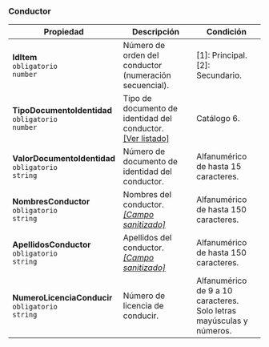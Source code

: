 ### Conductor

| **Propiedad** | **Descripción** | **Condición** |
| --- | --- | --- |
| **IdItem**  <br>`obligatorio`  <br>`number` | Número de orden del conductor (numeración secuencial). | \[1\]: Principal.  <br>\[2\]: Secundario. |
| **TipoDocumentoIdentidad**  <br>`obligatorio`  <br>`number` | Tipo de documento de identidad del conductor.  <br>[[Ver listado]](../Listado/TipoDocumentoIdentidad.md) | Catálogo 6. |
| **ValorDocumentoIdentidad**  <br>`obligatorio`  <br>`string` | Número de documento de identidad del conductor. | Alfanumérico de hasta 15 caracteres. |
| **NombresConductor**  <br>`obligatorio`  <br>`string` | Nombres del conductor.  <br>[_[Campo sanitizado]_](../Paginas/CampoSanitizado.md) | Alfanumérico de hasta 150 caracteres. |
| **ApellidosConductor**  <br>`obligatorio`  <br>`string` | Apellidos del conductor.  <br>[_[Campo sanitizado]_](../Paginas/CampoSanitizado.md) | Alfanumérico de hasta 150 caracteres. |
| **NumeroLicenciaConducir**  <br>`obligatorio`  <br>`string` | Número de licencia de conducir. | Alfanumérico de 9 a 10 caracteres.  <br>Solo letras mayúsculas y números. |